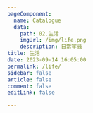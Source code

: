 ```yaml
---
pageComponent:
  name: Catalogue
  data:
    path: 02.生活
    imgUrl: /img/life.png
    description: 日常牢骚
title: 生活
date: 2023-09-14 16:05:00
permalink: /life/
sidebar: false
article: false
comment: false
editLink: false

---
```

